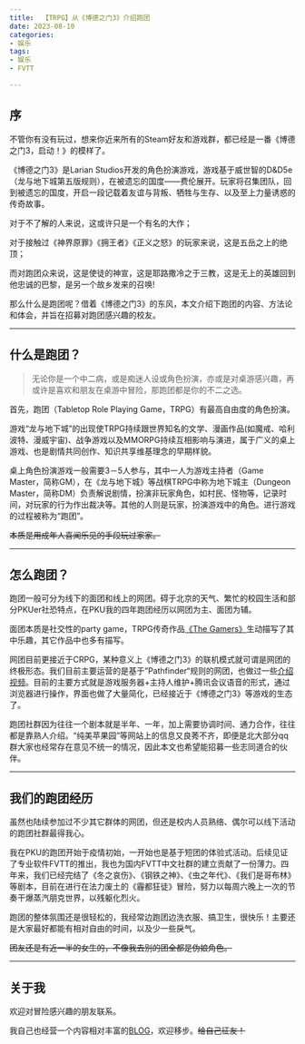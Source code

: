 ```yaml
---
title:  【TRPG】从《博德之门3》介绍跑团
date: 2023-08-10
categories:
- 娱乐
tags:
- 娱乐
- FVTT

---
```

## 序

不管你有没有玩过，想来你近来所有的Steam好友和游戏群，都已经是一番《博德之门3，启动！》的模样了。

《博德之门3》是Larian Studios开发的角色扮演游戏，游戏基于威世智的D&D5e（龙与地下城第五版规则），在被遗忘的国度——费伦展开。玩家将召集团队，回到被遗忘的国度，开启一段记载着友谊与背叛、牺牲与生存、以及至上力量诱惑的传奇故事。

对于不了解的人来说，这或许只是一个有名的大作；

对于接触过《神界原罪》《拥王者》《正义之怒》的玩家来说，这是五岳之上的绝顶；

而对跑团众来说，这是使徒的神宣，这是耶路撒冷之于三教，这是无上的英雄回到他忠诚的巴黎，是另一个故乡发来的召唤!

那么什么是跑团呢？借着《博德之门3》的东风，本文介绍下跑团的内容、方法论和体会，并旨在招募对跑团感兴趣的校友。

---

<!--more-->

## **什么是跑团？**

> 无论你是一个中二病，或是痴迷人设或角色扮演，亦或是对桌游感兴趣，再或许是喜欢和朋友在桌游中冒险，那跑团都是你的不二之选。
> 

首先，跑团（Tabletop Role Playing Game，TRPG）有最高自由度的角色扮演。

游戏“龙与地下城”的出现使TRPG持续跟世界知名的文学、漫画作品(如魔戒、哈利波特、漫威宇宙)、战争游戏以及MMORPG持续互相影响与演进，属于广义的桌上游戏、也是剧情共同创作、知识共享维基理念的早期样貌。

桌上角色扮演游戏一般需要3－5人参与，其中一人为游戏主持者（Game Master，简称GM），在《龙与地下城》等战棋TRPG中称为地下城主（Dungeon Master，简称DM）负责解说剧情，扮演非玩家角色，如村民、怪物等，记录时间，对玩家的行为作出裁决等。其他的人则是玩家，扮演游戏中的角色。进行游戏的过程被称为“跑团”。

~~本质是用成年人喜闻乐见的手段玩过家家。~~

---

## 怎么跑团？

跑团一般可分为线下的面团和线上的网团。碍于北京的天气、繁忙的校园生活和部分PKUer社恐特点，在PKU我的四年跑团经历以网团为主、面团为辅。

面团本质是社交性的party game，TRPG传奇作品[《The Gamers》](https://www.bilibili.com/video/BV1us411678V/?spm_id_from=333.337.search-card.all.click)生动描写了其中乐趣，其它作品中也多有描写。

网团目前更接近于CRPG，某种意义上《博德之门3》的联机模式就可谓是网团的终极形态。我们目前主要运营的是基于”Pathfinder“规则的网团，也做过一些[介绍视频](https://www.bilibili.com/video/BV1H84y1g789/?spm_id_from=333.999.0.0)。目前的主要方式就是游戏服务器+主持人维护+腾讯会议语音的形式，通过浏览器进行操作，界面也做了大量简化，已经接近于《博德之门3》等游戏的生态了。

跑团社群因为往往一个剧本就是半年、一年，加上需要协调时间、通力合作，往往都是靠熟人介绍。“纯美苹果园”等网站上的信息又良莠不齐，即便是北大部分qq群大家也经常存在意见不统一的情况，因此本文也希望能招募一些志同道合的伙伴。

---

## 我们的跑团经历

虽然也陆续参加过不少其它群体的网团，但还是校内人员熟络、偶尔可以线下活动的跑团社群最得我心。

我在PKU的跑团开始于疫情初始，一开始也是基于短团的体验式活动。后续见证了专业软件FVTT的推出，我也为国内FVTT中文社群的建立贡献了一份薄力。四年来，我们已经完结了《冬之哀伤》、《钢铁之神》、《虫之年代》、《我们是哥布林》等剧本，目前在进行在法力废土的《霾都狂徒》冒险，努力以每周六晚上一次的节奏干爆蒸汽朋克世界，以残躯化烈火。

跑团的整体氛围还是很轻松的，我经常边跑团边洗衣服、搞卫生，很快乐！主要还是大家最好都能有相对自由的时间，以及少一些戾气。

~~团友还是有近一半的女生的，不像我去别的团全都是伪娘角色。~~

---

## 关于我

欢迎对冒险感兴趣的朋友联系。

我自己也经营一个内容相对丰富的[BLOG](http://jiangyida.top/)，欢迎移步。~~给自己征友！~~